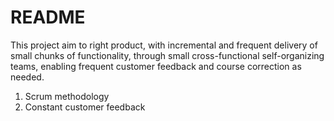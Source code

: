 # README
This project aim to right product, with incremental and frequent
delivery of small chunks of functionality, through small
cross-functional self-organizing teams, enabling frequent customer
feedback and course correction as needed.
1. Scrum methodology
1. Constant customer feedback